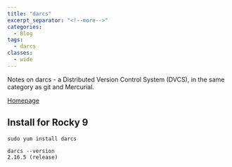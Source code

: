 ```yaml
---
title: "darcs"
excerpt_separator: "<!--more-->"
categories:
  - Blog
tags:
  - darcs
classes:
  - wide
---
```


Notes on darcs - a Distributed Version Control System (DVCS), in the same category as git and Mercurial.

<!--more-->

[Homepage](https://darcs.net/)

## Install for Rocky 9
```
sudo yum install darcs

darcs --version
2.16.5 (release)

```



